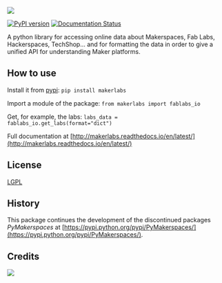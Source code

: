 ![](doc/images/makerlabs_logo_100.png)

[![PyPI version](https://badge.fury.io/py/makerlabs.svg)](https://badge.fury.io/py/makerlabs) [![Documentation Status](https://readthedocs.org/projects/makerlabs/badge/?version=latest)](http://makerlabs.readthedocs.io/en/latest/?badge=latest)

A python library for accessing online data about Makerspaces, Fab Labs, Hackerspaces, TechShop... and for formatting the data in order to give a unified API for understanding Maker platforms.

## How to use

Install it from [pypi](https://pypi.python.org/pypi/makerAPI/):
`pip install makerlabs`

Import a module of the package: `from makerlabs import fablabs_io`

Get, for example, the labs: `labs_data = fablabs_io.get_labs(format="dict")`

Full documentation at [http://makerlabs.readthedocs.io/en/latest/](http://makerlabs.readthedocs.io/en/latest/)

## License

[LGPL](https://www.gnu.org/licenses/lgpl-3.0.en.html)


## History
This package continues the development of the discontinued packages *PyMakerspaces* at [https://pypi.python.org/pypi/PyMakerspaces/](https://pypi.python.org/pypi/PyMakerspaces/).

## Credits
[![](doc/images/from_30.png)](https://ec.europa.eu/digital-agenda/en/news/22-new-caps-projects-horizon-2020)
